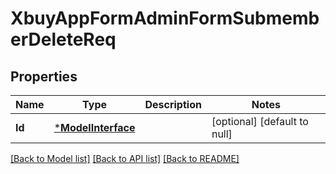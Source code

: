 # XbuyAppFormAdminFormSubmemberDeleteReq

## Properties
Name | Type | Description | Notes
------------ | ------------- | ------------- | -------------
**Id** | [***ModelInterface**](interface.md) |  | [optional] [default to null]

[[Back to Model list]](../README.md#documentation-for-models) [[Back to API list]](../README.md#documentation-for-api-endpoints) [[Back to README]](../README.md)

